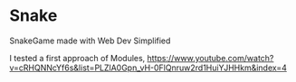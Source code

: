 # Snake
SnakeGame made with Web Dev Simplified

I tested a first approach of Modules, https://www.youtube.com/watch?v=cRHQNNcYf6s&list=PLZlA0Gpn_vH-0FlQnruw2rd1HuiYJHHkm&index=4
